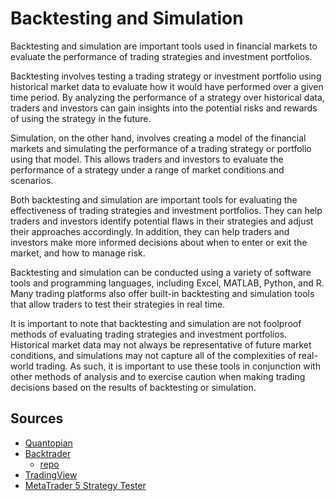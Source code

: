 # Backtesting and Simulation

Backtesting and simulation are important tools used in financial markets to evaluate the performance of trading strategies and investment portfolios.

Backtesting involves testing a trading strategy or investment portfolio using historical market data to evaluate how it would have performed over a given time period. By analyzing the performance of a strategy over historical data, traders and investors can gain insights into the potential risks and rewards of using the strategy in the future.

Simulation, on the other hand, involves creating a model of the financial markets and simulating the performance of a trading strategy or portfolio using that model. This allows traders and investors to evaluate the performance of a strategy under a range of market conditions and scenarios.

Both backtesting and simulation are important tools for evaluating the effectiveness of trading strategies and investment portfolios. They can help traders and investors identify potential flaws in their strategies and adjust their approaches accordingly. In addition, they can help traders and investors make more informed decisions about when to enter or exit the market, and how to manage risk.

Backtesting and simulation can be conducted using a variety of software tools and programming languages, including Excel, MATLAB, Python, and R. Many trading platforms also offer built-in backtesting and simulation tools that allow traders to test their strategies in real time.

It is important to note that backtesting and simulation are not foolproof methods of evaluating trading strategies and investment portfolios. Historical market data may not always be representative of future market conditions, and simulations may not capture all of the complexities of real-world trading. As such, it is important to use these tools in conjunction with other methods of analysis and to exercise caution when making trading decisions based on the results of backtesting or simulation.

## Sources

- [Quantopian](https://www.quantopian.com/)
- [Backtrader](https://www.backtrader.com/)
    - [repo](https://github.com/mementum/backtrader)
- [TradingView](https://www.tradingview.com/)
- [MetaTrader 5 Strategy Tester](https://www.metatrader5.com/en)
